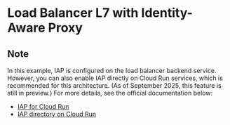 # Load Balancer L7 with Identity-Aware Proxy

## Note

In this example, IAP is configured on the load balancer backend service. However, you can also enable IAP directly on Cloud Run services, which is recommended for this architecture. (As of September 2025, this feature is still in preview.) For more details, see the official documentation below:

- [IAP for Cloud Run](https://cloud.google.com/iap/docs/enabling-cloud-run)
- [IAP directory on Cloud Run](https://cloud.google.com/run/docs/securing/identity-aware-proxy-cloud-run)
